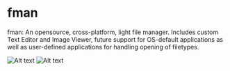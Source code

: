 # fman
fman: An opensource, cross-platform, light file manager. Includes custom Text Editor and Image Viewer, future support for OS-default applications as well as user-defined applications for handling opening of filetypes.

![Alt text](https://github.com/bfaure/fman/blob/master/resources/screenshots/Screen%20Shot%202017-01-10%20at%204.56.50%20PM.png)
![Alt text](https://github.com/bfaure/fman/blob/master/resources/screenshots/Screen%20Shot%202017-01-10%20at%204.57.51%20PM.png)
